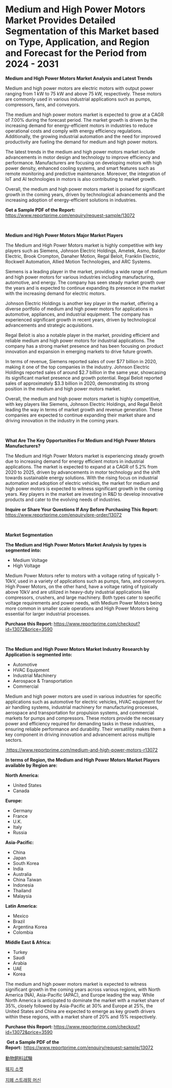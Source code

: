 <p><h1>Medium and High Power Motors Market Provides Detailed Segmentation of this Market based on Type, Application, and Region and Forecast for the Period from 2024 - 2031</h1></p><p><strong>Medium and High Power Motors Market Analysis and Latest Trends</strong></p>
<p><p>Medium and high power motors are electric motors with output power ranging from 1 kW to 75 kW and above 75 kW, respectively. These motors are commonly used in various industrial applications such as pumps, compressors, fans, and conveyors.</p><p>The medium and high power motors market is expected to grow at a CAGR of 7.00% during the forecast period. The market growth is driven by the increasing demand for energy-efficient motors in industries to reduce operational costs and comply with energy efficiency regulations. Additionally, the growing industrial automation and the need for improved productivity are fueling the demand for medium and high power motors.</p><p>The latest trends in the medium and high power motors market include advancements in motor design and technology to improve efficiency and performance. Manufacturers are focusing on developing motors with high power density, enhanced cooling systems, and smart features such as remote monitoring and predictive maintenance. Moreover, the integration of IoT and AI technologies in motors is also contributing to market growth.</p><p>Overall, the medium and high power motors market is poised for significant growth in the coming years, driven by technological advancements and the increasing adoption of energy-efficient solutions in industries.</p></p>
<p><strong>Get a Sample PDF of the Report:&nbsp;</strong> <a href="https://www.reportprime.com/enquiry/request-sample/13072">https://www.reportprime.com/enquiry/request-sample/13072</a></p>
<p>&nbsp;</p>
<p><strong>Medium and High Power Motors Major Market Players</strong></p>
<p><p>The Medium and High Power Motors market is highly competitive with key players such as Siemens, Johnson Electric Holdings, Ametek, Asmo, Baldor Electric, Brook Crompton, Danaher Motion, Regal Beloit, Franklin Electric, Rockwell Automation, Allied Motion Technologies, and ARC Systems. </p><p>Siemens is a leading player in the market, providing a wide range of medium and high power motors for various industries including manufacturing, automotive, and energy. The company has seen steady market growth over the years and is expected to continue expanding its presence in the market with the increasing demand for electric motors.</p><p>Johnson Electric Holdings is another key player in the market, offering a diverse portfolio of medium and high power motors for applications in automotive, appliances, and industrial equipment. The company has experienced significant growth in recent years, driven by technological advancements and strategic acquisitions.</p><p>Regal Beloit is also a notable player in the market, providing efficient and reliable medium and high power motors for industrial applications. The company has a strong market presence and has been focusing on product innovation and expansion in emerging markets to drive future growth.</p><p>In terms of revenue, Siemens reported sales of over $77 billion in 2020, making it one of the top companies in the industry. Johnson Electric Holdings reported sales of around $2.7 billion in the same year, showcasing its significant market presence and growth potential. Regal Beloit reported sales of approximately $3.3 billion in 2020, demonstrating its strong position in the medium and high power motors market.</p><p>Overall, the medium and high power motors market is highly competitive, with key players like Siemens, Johnson Electric Holdings, and Regal Beloit leading the way in terms of market growth and revenue generation. These companies are expected to continue expanding their market share and driving innovation in the industry in the coming years.</p></p>
<p>&nbsp;</p>
<p><strong>What Are The Key Opportunities For Medium and High Power Motors Manufacturers?</strong></p>
<p><p>The Medium and High Power Motors market is experiencing steady growth due to increasing demand for energy efficient motors in industrial applications. The market is expected to expand at a CAGR of 5.2% from 2020 to 2025, driven by advancements in motor technology and the shift towards sustainable energy solutions. With the rising focus on industrial automation and adoption of electric vehicles, the market for medium and high power motors is expected to witness significant growth in the coming years. Key players in the market are investing in R&D to develop innovative products and cater to the evolving needs of industries.</p></p>
<p><strong>Inquire or Share Your Questions If Any Before Purchasing This Report:</strong> <a href="https://www.reportprime.com/enquiry/pre-order/13072">https://www.reportprime.com/enquiry/pre-order/13072</a></p>
<p>&nbsp;</p>
<p><strong>Market Segmentation</strong></p>
<p><strong>The Medium and High Power Motors Market Analysis by types is segmented into:</strong></p>
<p><ul><li>Medium Voltage</li><li>High Voltage</li></ul></p>
<p><p>Medium Power Motors refer to motors with a voltage rating of typically 1-10kV, used in a variety of applications such as pumps, fans, and conveyors. High Power Motors, on the other hand, have a voltage rating of typically above 10kV and are utilized in heavy-duty industrial applications like compressors, crushers, and large machinery. Both types cater to specific voltage requirements and power needs, with Medium Power Motors being more common in smaller scale operations and High Power Motors being essential for larger industrial processes.</p></p>
<p><strong>Purchase this Report:&nbsp;</strong><a href="https://www.reportprime.com/checkout?id=13072&price=3590">https://www.reportprime.com/checkout?id=13072&price=3590</a></p>
<p>&nbsp;</p>
<p><strong>The Medium and High Power Motors Market Industry Research by Application is segmented into:</strong></p>
<p><ul><li>Automotive</li><li>HVAC Equipment</li><li>Industrial Machinery</li><li>Aerospace & Transportation</li><li>Commercial</li></ul></p>
<p><p>Medium and high power motors are used in various industries for specific applications such as automotive for electric vehicles, HVAC equipment for air handling systems, industrial machinery for manufacturing processes, aerospace and transportation for propulsion systems, and commercial markets for pumps and compressors. These motors provide the necessary power and efficiency required for demanding tasks in these industries, ensuring reliable performance and durability. Their versatility makes them a key component in driving innovation and advancement across multiple sectors.</p></p>
<p><a href="https://www.reportprime.com/medium-and-high-power-motors-r13072">&nbsp;https://www.reportprime.com/medium-and-high-power-motors-r13072</a></p>
<p><strong>In terms of Region, the Medium and High Power Motors Market Players available by Region are:</strong></p>
<p>
    <p> <strong> North America: </strong>
        <ul>
            <li>United States</li>
            <li>Canada</li>
        </ul>
        </p> 
    <p> <strong> Europe: </strong>
        <ul>
            <li>Germany</li>
            <li>France</li>
            <li>U.K.</li>
            <li>Italy</li>
            <li>Russia</li>
        </ul>
        </p> 
    <p> <strong> Asia-Pacific: </strong>
        <ul>
            <li>China</li>
            <li>Japan</li>
            <li>South Korea</li>
            <li>India</li>
            <li>Australia</li>
            <li>China Taiwan</li>
            <li>Indonesia</li>
            <li>Thailand</li>
            <li>Malaysia</li>
        </ul>
        </p> 
    <p> <strong> Latin America: </strong>
        <ul>
            <li>Mexico</li>
            <li>Brazil</li>
            <li>Argentina Korea</li>
            <li>Colombia</li>
        </ul>
        </p> 
    <p> <strong> Middle East & Africa: </strong>
        <ul>
            <li>Turkey</li>
            <li>Saudi</li>
            <li>Arabia</li>
            <li>UAE</li>
            <li>Korea</li>
        </ul>
    </p>
    </p>
<p><p>The medium and high power motors market is expected to witness significant growth in the coming years across various regions, with North America (NA), Asia-Pacific (APAC), and Europe leading the way. While North America is anticipated to dominate the market with a market share of 35%, closely followed by Asia-Pacific at 30% and Europe at 25%, the United States and China are expected to emerge as key growth drivers within these regions, with a market share of 20% and 15% respectively.</p></p>
<p><strong>Purchase this Report: </strong><a href="https://www.reportprime.com/checkout?id=13072&price=3590">https://www.reportprime.com/checkout?id=13072&price=3590</a></p>
<p>&nbsp;<strong>Get a Sample PDF of the Report:&nbsp;&nbsp;</strong><a href="https://www.reportprime.com/enquiry/request-sample/13072">https://www.reportprime.com/enquiry/request-sample/13072</a></p>
<p><strong></strong></p>
<p><p><a href="https://github.com/EthanMorar2011/Market-Research-Report-List-1/blob/main/599964120815.md">動物飼料試験</a></p><p><a href="https://github.com/WilburKihn5676/Market-Research-Report-List-1/blob/main/180353819287.md">웨지 소켓</a></p><p><a href="https://github.com/wallacBahrtyinger567686/Market-Research-Report-List-1/blob/main/398359019288.md">지폐 스트래핑 머신</a></p></p>